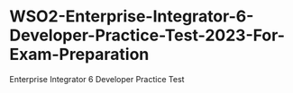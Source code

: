 # WSO2-Enterprise-Integrator-6-Developer-Practice-Test-2023-For-Exam-Preparation
Enterprise Integrator 6 Developer Practice Test
